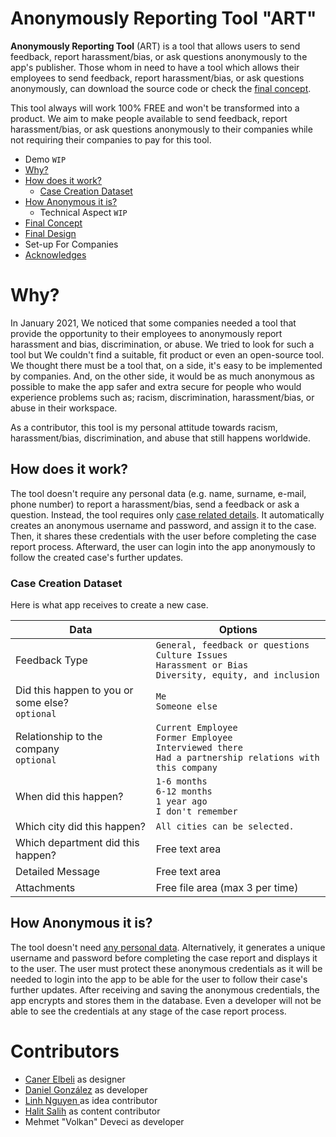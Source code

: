 
# Anonymously Reporting Tool "ART"
**Anonymously Reporting Tool** (ART) is a tool that allows users to send feedback, report harassment/bias, or ask questions anonymously to the app's publisher. Those whom in need to have a tool which allows their employees to send feedback, report harassment/bias, or ask questions anonymously, can download the source code or check the [final concept](https://miro.com/app/board/o9J_lW60VQs=/ "Full Concept").

This tool always will work 100% FREE and won't be transformed into a product. We aim to make people available to send feedback, report harassment/bias, or ask questions anonymously to their companies while not requiring their companies to pay for this tool. 

<!-- [If you want to get more information about the implementation click here.](#implementation-for-companies "If you want to get more information about the implementation click here.") -->

* Demo `WIP`
* [Why?](#why "Why?")
* [How does it work?](#how-does-it-work "How does it work?")
	* [Case Creation Dataset](#case-creation-dataset "Case Creation Dataset")
* [How Anonymous it is?](#how-anonymous-it-is "How Anonymous it is?")
	* Technical Aspect `WIP`
* [Final Concept](https://miro.com/app/board/o9J_lW60VQs=/ "Full Concept")
* [Final Design](https://www.figma.com/file/TquNrHQ9d4TlC0z6DWeGbO/Untitled?node-id=13%3A159 "Full Design")
* Set-up For Companies
* [Acknowledges](#acknowledges "Acknowledges")

# Why?
In January 2021, We noticed that some companies needed a tool that provide the opportunity to their employees to anonymously report harassment and bias, discrimination, or abuse. We tried to look for such a tool but We couldn't find a suitable, fit product or even an open-source tool. We thought there must be a tool that, on a side, it's easy to be implemented by companies. And, on the other side, it would be as much anonymous as possible to make the app safer and extra secure for people who would experience problems such as; racism, discrimination, harassment/bias, or abuse in their workspace.

As a contributor, this tool is my personal attitude towards racism, harassment/bias, discrimination, and abuse that still happens worldwide.

## How does it work?
The tool doesn't require any personal data (e.g. name, surname, e-mail, phone number) to report a harassment/bias, send a feedback or ask a question. Instead, the tool requires only [case related details](#case-creation-dataset "Case Creation Dataset"). It automatically creates an anonymous username and password, and assign it to the case. Then, it shares these credentials with the user before completing the case report process. Afterward, the user can login into the app anonymously to follow the created case's further updates.

### Case Creation Dataset
Here is what app receives to create a new case.

| Data | Options |
| ------------ | ------------ |
| Feedback Type | `General, feedback or questions` <br> `Culture Issues` <br>`Harassment or Bias`<br> `Diversity, equity, and inclusion` |
| Did this happen to you or some else? <br> `optional` | `Me` <br> `Someone else` |
| Relationship to the company <br> `optional` | `Current Employee` <br> `Former Employee` <br> `Interviewed there` <br> `Had a partnership relations with this company` |
| When did this happen? | `1-6 months` <br> `6-12 months` <br> `1 year ago`  <br> `I don't remember`  |
| Which city did this happen?  | `All cities can be selected.` |
| Which department did this happen? | Free text area |
| Detailed Message | Free text area  |
| Attachments | Free file area (max 3 per time)  |

## How Anonymous it is?
The tool doesn't need [any personal data](#how-does-it-work "How does it work?"). Alternatively, it generates a unique username and password before completing the case report and displays it to the user. The user must protect these anonymous credentials as it will be needed to login into the app to be able for the user to follow their case's further updates. After receiving and saving the anonymous credentials, the app encrypts and stores them in the database. Even a developer will not be able to see the credentials at any stage of the case report process.

# Contributors
* [Caner Elbeli](https://www.linkedin.com/in/caner-elbeli-87440819a/ "Caner Elbeli") as designer
* [Daniel González](http://github.com/metal-gogo/ "Daniel González") as developer
* [Linh Nguyen ](https://www.linkedin.com/in/linhnguyen1/ "Linh Nguyen ") as idea contributor
* [Halit Salih](https://www.linkedin.com/in/-kale/ "Halit Salih") as content contributor
* Mehmet "Volkan" Deveci as developer
